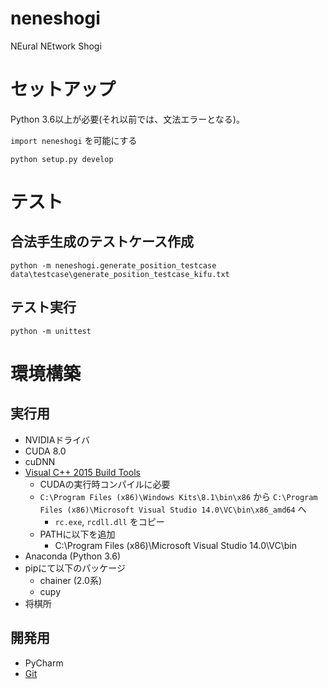 # neneshogi
NEural NEtwork Shogi

# セットアップ
Python 3.6以上が必要(それ以前では、文法エラーとなる)。

`import neneshogi` を可能にする
```
python setup.py develop
```

# テスト
## 合法手生成のテストケース作成

```
python -m neneshogi.generate_position_testcase data\testcase\generate_position_testcase_kifu.txt
```

## テスト実行
```
python -m unittest
```

# 環境構築
## 実行用
- NVIDIAドライバ
- CUDA 8.0
- cuDNN
- [Visual C++ 2015 Build Tools](http://landinghub.visualstudio.com/visual-cpp-build-tools)
  - CUDAの実行時コンパイルに必要
  - `C:\Program Files (x86)\Windows Kits\8.1\bin\x86` から `C:\Program Files (x86)\Microsoft Visual Studio 14.0\VC\bin\x86_amd64` へ
    - `rc.exe`, `rcdll.dll` をコピー
  - PATHに以下を追加
    - C:\Program Files (x86)\Microsoft Visual Studio 14.0\VC\bin
- Anaconda (Python 3.6)
- pipにて以下のパッケージ
  - chainer (2.0系)
  - cupy
- 将棋所

## 開発用
- PyCharm
- [Git](https://git-for-windows.github.io/)

